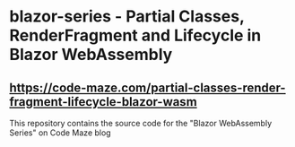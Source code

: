 # blazor-series - Partial Classes, RenderFragment and Lifecycle in Blazor WebAssembly
## https://code-maze.com/partial-classes-render-fragment-lifecycle-blazor-wasm
This repository contains the source code for the "Blazor WebAssembly Series" on Code Maze blog
